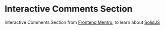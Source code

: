 # Interactive Comments Section

Interactive Comments Section from [Frontend Mentro](https://www.frontendmentor.io/challenges/interactive-comments-section-iG1RugEG9), to learn about [SolidJS](https://www.solidjs.com/)
